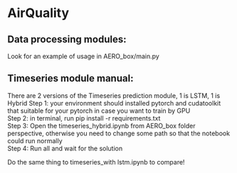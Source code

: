 # AirQuality
## Data processing modules:
Look for an example of usage in AERO_box/main.py  
## Timeseries module manual:  
There are 2 versions of the Timeseries prediction module, 1 is LSTM, 1 is Hybrid
Step 1: your environment should installed pytorch and cudatoolkit that suitable for your pytorch in case you want to train by GPU    
Step 2: in terminal, run pip install -r requirements.txt   
Step 3: Open the timeseries_hybrid.ipynb from AERO_box folder perspective, otherwise you need to change some path so that the notebook could run normally   
Step 4: Run all and wait for the solution  

Do the same thing to timeseries_with lstm.ipynb to compare!
